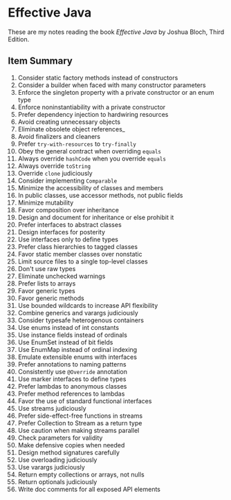 # Effective Java

These are my notes reading the book _Effective Java_ by Joshua Bloch, Third Edition.

## Item Summary

1. Consider static factory methods instead of constructors
2. Consider a builder when faced with many constructor parameters
3. Enforce the singleton property with a private constructor or an enum type
4. Enforce noninstantiability with a private constructor
5. Prefer dependency injection to hardwiring resources
6. Avoid creating unnecessary objects
7. Eliminate obsolete object references_
8. Avoid finalizers and cleaners
9. Prefer `try-with-resources` to `try-finally`
10. Obey the general contract when overriding `equals`
11. Always override `hashCode` when you override `equals`
12. Always override `toString`
13. Override `clone` judiciously
14. Consider implementing `Comparable`
15. Minimize the accessibility of classes and members
16. In public classes, use accessor methods, not public fields
17. Minimize mutability
18. Favor composition over inheritance
19. Design and document for inheritance or else prohibit it
20. Prefer interfaces to abstract classes
21. Design interfaces for posterity
22. Use interfaces only to define types
23. Prefer class hierarchies to tagged classes
24. Favor static member classes over nonstatic
25. Limit source files to a single top-level classes
26. Don't use raw types
27. Eliminate unchecked warnings
28. Prefer lists to arrays
29. Favor generic types
30. Favor generic methods
31. Use bounded wildcards to increase API flexibility
32. Combine generics and varargs judiciously
33. Consider typesafe heterogenous containers
34. Use enums instead of int constants
35. Use instance fields instead of ordinals
36. Use EnumSet instead of bit fields
37. Use EnumMap instead of ordinal indexing
38. Emulate extensible enums with interfaces
39. Prefer annotations to naming patterns
40. Consistently use `@Override` annotation
41. Use marker interfaces to define types
42. Prefer lambdas to anonymous classes
43. Prefer method references to lambdas
44. Favor the use of standard functional interfaces
45. Use streams judiciously
46. Prefer side-effect-free functions in streams
47. Prefer Collection to Stream as a return type
48. Use caution when making streams parallel
49. Check parameters for validity
50. Make defensive copies when needed
51. Design method signatures carefully
52. Use overloading judiciously
53. Use varargs judiciously
54. Return empty collections or arrays, not nulls
55. Return optionals judiciously
56. Write doc comments for all exposed API elements
